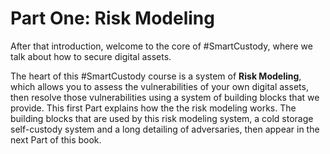 # Part One: Risk Modeling
After that introduction, welcome to the core of #SmartCustody, where we talk about how to secure digital assets.

The heart of this #SmartCustody course is a system of **Risk Modeling**, which allows you to assess the vulnerabilities of your own digital assets, then resolve those vulnerabilities using a system of building blocks that we provide. This first Part explains how the the risk modeling works. The building blocks that are used by this risk modeling system, a cold storage self-custody system and a long detailing of adversaries, then appear in the next Part of this book.
